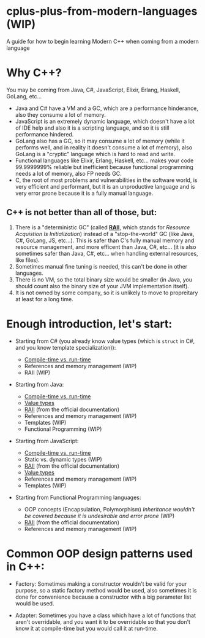 # cplus-plus-from-modern-languages (WIP)
A guide for how to begin learning Modern C++ when coming from a modern language

# Why C++?
You may be coming from Java, C#, JavaScript, Elixir, Erlang, Haskell, GoLang, etc...

 - Java and C# have a VM and a GC, which are a performance hinderance, also they consume a lot of memory.
 - JavaScript is an extremely dynamic language, which doesn't have a lot of IDE help and also it is a scripting language, and so it is still performance hindered.
 - GoLang also has a GC, so it may consume a lot of memory (while it performs well, and in reality it doesn't consume a lot of memory), also GoLang is a "cryptic" language which is hard to read and write.
 - Functional languages like Elixir, Erlang, Haskell, etc... makes your code 99.9999999% reliable but inefficient because functional programming needs a lot of memory, also FP needs GC.
 - C, the root of most problems and vulnerabilities in the software world, is very efficient and performant, but it is an unproductive language and is very error prone because it is a fully manual language.
 
## C++ is not better than all of those, but:
 
 1. There is a "deterministic GC" (called **[RAII](https://en.cppreference.com/w/cpp/language/raii)**, which stands for *Resource Acquistion Is Initialization*) instead of a "stop-the-world" GC (like Java, C#, GoLang, JS, etc...). This is safer than C's fully manual memory and resource management, and more efficent than Java, C#, etc... (it is also sometimes safer than Java, C#, etc... when handling external resources, like files).
 2. Sometimes manual fine tuning is needed, this can't be done in other languages.
 3. There is no VM, so the total binary size would be smaller (in Java, you should count also the binary size of your JVM implementation itself).
 4. It is not owned by some company, so it is unlikely to move to propreitary at least for a long time.
 
# Enough introduction, let's start:

 - Starting from C# (you already know value types (which is `struct` in C#, and you know template specialization)):
   * [Compile-time vs. run-time](https://github.com/fadi-botros/cplus-plus-from-modern-languages/blob/master/compile-time-vs-runtime.md)
   * References and memory management (WIP)
   * RAII (WIP)
 
 - Starting from Java:
   * [Compile-time vs. run-time](https://github.com/fadi-botros/cplus-plus-from-modern-languages/blob/master/compile-time-vs-runtime.md)
   * [Value types](https://github.com/fadi-botros/cplus-plus-from-modern-languages/blob/master/value-and-reference.md)
   * [RAII](https://en.cppreference.com/w/cpp/language/raii) (from the official documentation)
   * References and memory management (WIP)
   * Templates (WIP)
   * Functional Programming (WIP)
   
 - Starting from JavaScript:
   * [Compile-time vs. run-time](https://github.com/fadi-botros/cplus-plus-from-modern-languages/blob/master/compile-time-vs-runtime.md)
   * Static vs. dynamic types (WIP)
   * [RAII](https://en.cppreference.com/w/cpp/language/raii) (from the official documentation)
   * [Value types](https://github.com/fadi-botros/cplus-plus-from-modern-languages/blob/master/value-and-reference.md)
   * References and memory management (WIP)
   * Templates (WIP)

 - Starting from Functional Programming languages:
   * OOP concepts (Encapsulation, Polymorphism) *Inheritance wouldn't be covered because it is undesirable and error prone* (WIP)
   * [RAII](https://en.cppreference.com/w/cpp/language/raii) (from the official documentation)
   * References and memory management (WIP)


 # Common OOP design patterns used in C++:
 
  - Factory:
    Sometimes making a constructor wouldn't be valid for your purpose, so a static factory method would be used, also sometimes it is done for convenience because a constructor with a big parameter list would be used.
    
  - Adapter:
    Sometimes you have a class which have a lot of functions that aren't overridable, and you want it to be overridable so that you don't know it at compile-time but you would call it at run-time.
    
